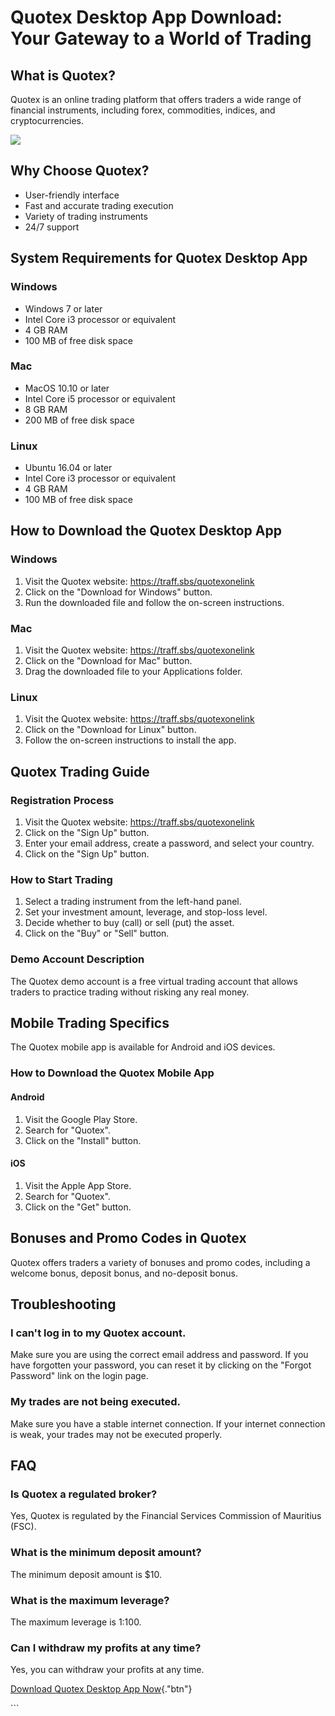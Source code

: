 # Quotex Desktop App Download: Your Gateway to a World of Trading

## What is Quotex?

Quotex is an online trading platform that offers traders a wide range of
financial instruments, including forex, commodities, indices, and
cryptocurrencies.

[![](https://static.quotex.io/files/10_en/300_250.jpg)](https://traff.sbs/brokerqxlid)

## Why Choose Quotex?

-   User-friendly interface
-   Fast and accurate trading execution
-   Variety of trading instruments
-   24/7 support

## System Requirements for Quotex Desktop App

### Windows

-   Windows 7 or later
-   Intel Core i3 processor or equivalent
-   4 GB RAM
-   100 MB of free disk space

### Mac

-   MacOS 10.10 or later
-   Intel Core i5 processor or equivalent
-   8 GB RAM
-   200 MB of free disk space

### Linux

-   Ubuntu 16.04 or later
-   Intel Core i3 processor or equivalent
-   4 GB RAM
-   100 MB of free disk space

## How to Download the Quotex Desktop App

### Windows

1.  Visit the Quotex website: https://traff.sbs/quotexonelink
2.  Click on the "Download for Windows" button.
3.  Run the downloaded file and follow the on-screen instructions.

### Mac

1.  Visit the Quotex website: https://traff.sbs/quotexonelink
2.  Click on the "Download for Mac" button.
3.  Drag the downloaded file to your Applications folder.

### Linux

1.  Visit the Quotex website: https://traff.sbs/quotexonelink
2.  Click on the "Download for Linux" button.
3.  Follow the on-screen instructions to install the app.

## Quotex Trading Guide

### Registration Process

1.  Visit the Quotex website: https://traff.sbs/quotexonelink
2.  Click on the "Sign Up" button.
3.  Enter your email address, create a password, and select your
    country.
4.  Click on the "Sign Up" button.

### How to Start Trading

1.  Select a trading instrument from the left-hand panel.
2.  Set your investment amount, leverage, and stop-loss level.
3.  Decide whether to buy (call) or sell (put) the asset.
4.  Click on the "Buy" or "Sell" button.

### Demo Account Description

The Quotex demo account is a free virtual trading account that allows
traders to practice trading without risking any real money.

## Mobile Trading Specifics

The Quotex mobile app is available for Android and iOS devices.

### How to Download the Quotex Mobile App

#### Android

1.  Visit the Google Play Store.
2.  Search for "Quotex".
3.  Click on the "Install" button.

#### iOS

1.  Visit the Apple App Store.
2.  Search for "Quotex".
3.  Click on the "Get" button.

## Bonuses and Promo Codes in Quotex

Quotex offers traders a variety of bonuses and promo codes, including a
welcome bonus, deposit bonus, and no-deposit bonus.

## Troubleshooting

### I can\'t log in to my Quotex account.

Make sure you are using the correct email address and password. If you
have forgotten your password, you can reset it by clicking on the
"Forgot Password" link on the login page.

### My trades are not being executed.

Make sure you have a stable internet connection. If your internet
connection is weak, your trades may not be executed properly.

## FAQ

### Is Quotex a regulated broker?

Yes, Quotex is regulated by the Financial Services Commission of
Mauritius (FSC).

### What is the minimum deposit amount?

The minimum deposit amount is \$10.

### What is the maximum leverage?

The maximum leverage is 1:100.

### Can I withdraw my profits at any time?

Yes, you can withdraw your profits at any time.

[Download Quotex Desktop App
Now](\%22https://traff.sbs/quotexonelink\%22){."btn"}

\`\`\`

